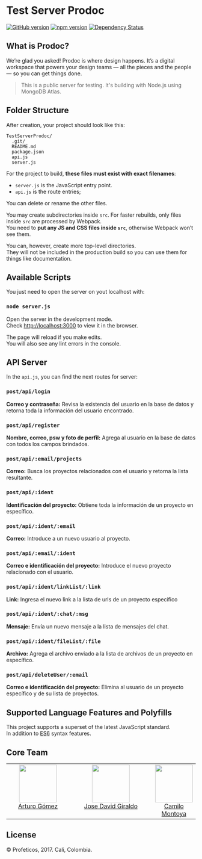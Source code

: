 # Test Server Prodoc

[![GitHub version](https://badge.fury.io/gh/google%2Fmaterial-design-lite.svg)](https://badge.fury.io/gh/google%2Fmaterial-design-lite)
[![npm version](https://badge.fury.io/js/material-design-lite.svg)](https://badge.fury.io/js/material-design-lite)
[![Dependency Status](https://david-dm.org/google/material-design-lite.svg)](https://david-dm.org/google/material-design-lite)


## What is Prodoc?
We’re glad you asked! Prodoc is where design happens. It’s a digital workspace that powers your design teams — all the pieces and the people — so you can get things done.

> This is a public server for testing. It's building with Node.js using MongoDB Atlas.


## Folder Structure

After creation, your project should look like this:

```
TestServerProdoc/
  .git/
  README.md
  package.json
  api.js
  server.js

```

For the project to build, **these files must exist with exact filenames**:

* `server.js` is the JavaScript entry point.
* `api.js` is the route entries;

You can delete or rename the other files.

You may create subdirectories inside `src`. For faster rebuilds, only files inside `src` are processed by Webpack.<br>
You need to **put any JS and CSS files inside `src`**, otherwise Webpack won’t see them.

You can, however, create more top-level directories.<br>
They will not be included in the production build so you can use them for things like documentation.

## Available Scripts

You just need to open the server on yout localhost with:

### `node server.js`

Open the server in the development mode.<br>
Check [http://localhost:3000](http://localhost:3000) to view it in the browser.

The page will reload if you make edits.<br>
You will also see any lint errors in the console.


## API Server

In the `api.js`, you can find the next routes for server:

### `post/api/login`
**Correo y contraseña:**
Revisa la existencia del usuario en la base de datos y retorna toda la información del usuario encontrado.

### `post/api/register`
**Nombre, correo, psw y foto de perfil:**
Agrega al usuario en la base de datos con todos los campos brindados.

### `post/api/:email/projects`
**Correo:**
Busca los proyectos relacionados con el usuario y retorna la lista resultante.

### `post/api/:ident`
**Identificación del proyecto:**
Obtiene toda la información de un proyecto en específico.

### `post/api/:ident/:email`
**Correo:**
Introduce a un nuevo usuario al proyecto.

### `post/api/:email/:ident`
**Correo e identificación del proyecto:**
Introduce el nuevo proyecto relacionado con el usuario.

### `post/api/:ident/linkList/:link`
**Link:**
Ingresa el nuevo link a la lista de urls de un proyecto específico

### `post/api/:ident/:chat/:msg`
**Mensaje:**
Envía un nuevo mensaje a la lista de mensajes del chat.

### `post/api/:ident/fileList/:file`
**Archivo:**
Agrega el archivo enviado a la lista de archivos de un proyecto en específico.

### `post/api/deleteUser/:email`
**Correo e identificación del proyecto:**
Elimina al usuario de un proyecto específico y de su lista de proyectos.


## Supported Language Features and Polyfills

This project supports a superset of the latest JavaScript standard.<br>
In addition to [ES6](https://github.com/attearturo/Prodoc) syntax features.


<h2>Core Team</h2>

<table>
  <tbody>
    <tr>
      <td align="center" valign="top">
        <img width="100" height="100" src="http://res.cloudinary.com/attearturo/image/upload/v1515449116/arturo3_ffrfuc.png">
        <br>
        <a href="https://github.com/attearturo">Arturo Gómez</a>
      </td>
      <td align="center" valign="top">
        <img width="100" height="100" src="http://res.cloudinary.com/attearturo/image/upload/v1515449112/jose_qbwutd.jpg">
        <br>
        <a href="https://github.com/josedavidgm1995">Jose David Giraldo</a>
      </td>
      <td align="center" width="20%" valign="top">
        <img width="100" height="100" src="http://res.cloudinary.com/attearturo/image/upload/v1515449093/camilo_e7punh.jpg">
        <br>
        <a href="https://github.com/korneas">Camilo Montoya</a>
      </td>
     </tr>
  </tbody>
</table>


## License

© Profeticos, 2017. Cali, Colombia.

